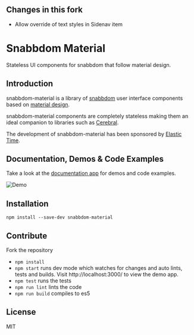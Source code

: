 Changes in this fork
------------
* Allow override of text styles in Sidenav item

Snabbdom Material
=================

Stateless UI components for snabbdom that follow material design.

Introduction
------------

snabbdom-material is a library of [snabbdom](https://github.com/paldepind/snabbdom) user interface components based on [material design](https://www.google.com/design/spec/).

snabbdom-material components are completely stateless making them an ideal companion to libraries such as [Cerebral](http://www.cerebraljs.com/).

The development of snabbdom-material has been sponsored by [Elastic Time](http://www.elastictime.com/).

Documentation, Demos & Code Examples
------------------------------------

Take a look at the [documentation app](http://garth.github.io/snabbdom-material/dist) for demos and code examples.

![Demo](https://github.com/garth/snabbdom-material/blob/master/demo.png)

Installation
------------

```
npm install --save-dev snabbdom-material
```

Contribute
----------

Fork the repository

* `npm install`
* `npm start` runs dev mode which watches for changes and auto lints, tests and builds. Visit http://localhost:3000/ to view the demo app.
* `npm test` runs the tests
* `npm run lint` lints the code
* `npm run build` compiles to es5

License
-------

MIT
